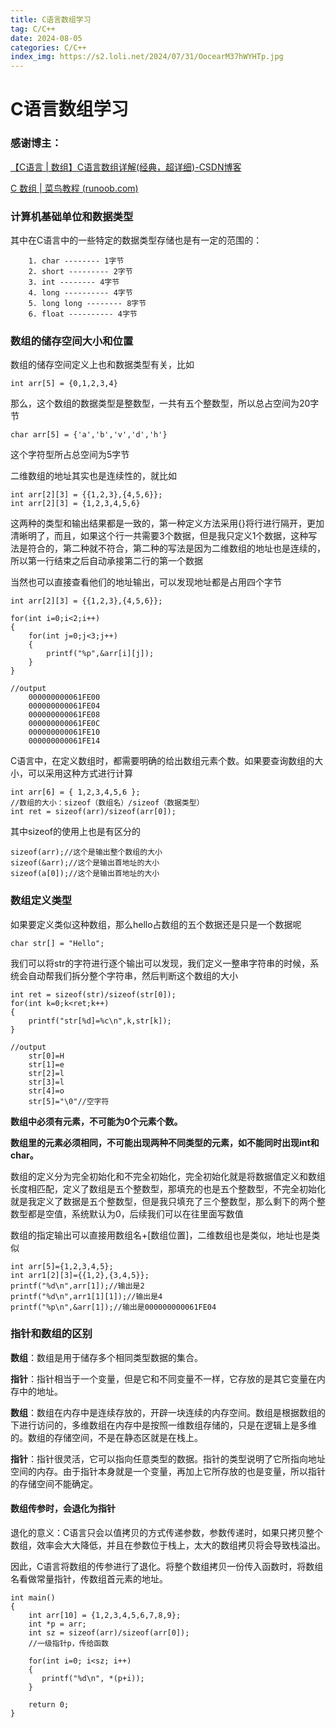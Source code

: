 ```yaml
---
title: C语言数组学习
tag: C/C++
date: 2024-08-05
categories: C/C++
index_img: https://s2.loli.net/2024/07/31/OocearM37hWYHTp.jpg
---
```


# C语言数组学习

### 感谢博主：

[【C语言 | 数组】C语言数组详解(经典，超详细)-CSDN博客](https://blog.csdn.net/wkd_007/article/details/134400060)

[C 数组 | 菜鸟教程 (runoob.com)](https://www.runoob.com/cprogramming/c-arrays.html)

### 计算机基础单位和数据类型

其中在C语言中的一些特定的数据类型存储也是有一定的范围的：

```
    1. char -------- 1字节
    2. short --------- 2字节
    3. int -------- 4字节   
    4. long ---------- 4字节
    5. long long -------- 8字节
    6. float ---------- 4字节
```

### 数组的储存空间大小和位置

数组的储存空间定义上也和数据类型有关，比如

```
int arr[5] = {0,1,2,3,4}
```

那么，这个数组的数据类型是整数型，一共有五个整数型，所以总占空间为20字节

```
char arr[5] = {'a','b','v','d','h'}
```

这个字符型所占总空间为5字节

二维数组的地址其实也是连续性的，就比如

```
int arr[2][3] = {{1,2,3},{4,5,6}};
int arr[2][3] = {1,2,3,4,5,6}
```

这两种的类型和输出结果都是一致的，第一种定义方法采用{}将行进行隔开，更加清晰明了，而且，如果这个行一共需要3个数据，但是我只定义1个数据，这种写法是符合的，第二种就不符合，第二种的写法是因为二维数组的地址也是连续的，所以第一行结束之后自动承接第二行的第一个数据

当然也可以直接查看他们的地址输出，可以发现地址都是占用四个字节

```
int arr[2][3] = {{1,2,3},{4,5,6}};

for(int i=0;i<2;i++)
{
	for(int j=0;j<3;j++)
	{
		printf("%p",&arr[i][j]);
	}
}

//output
    000000000061FE00
    000000000061FE04
    000000000061FE08
    000000000061FE0C
    000000000061FE10
    000000000061FE14
```

C语言中，在定义数组时，都需要明确的给出数组元素个数。如果要查询数组的大小，可以采用这种方式进行计算

```
int arr[6] = { 1,2,3,4,5,6 };
//数组的大小：sizeof（数组名）/sizeof（数据类型）
int ret = sizeof(arr)/sizeof(arr[0]);
```

其中sizeof的使用上也是有区分的

```
sizeof(arr);//这个是输出整个数组的大小
sizeof(&arr);//这个是输出首地址的大小
sizeof(a[0]);//这个是输出首地址的大小
```

### 数组定义类型

如果要定义类似这种数组，那么hello占数组的五个数据还是只是一个数据呢

```
char str[] = "Hello"; 
```

我们可以将str的字符进行逐个输出可以发现，我们定义一整串字符串的时候，系统会自动帮我们拆分整个字符串，然后判断这个数组的大小

```
int ret = sizeof(str)/sizeof(str[0]);
for(int k=0;k<ret;k++)
{
    printf("str[%d]=%c\n",k,str[k]);
}
    
//output
    str[0]=H
    str[1]=e
    str[2]=l
    str[3]=l
    str[4]=o
    str[5]="\0"//空字符
```

**数组中必须有元素，不可能为0个元素个数。**

**数组里的元素必须相同，不可能出现两种不同类型的元素，如不能同时出现int和char。**

数组的定义分为完全初始化和不完全初始化，完全初始化就是将数据值定义和数组长度相匹配，定义了数组是五个整数型，那填充的也是五个整数型，不完全初始化就是我定义了数据是五个整数型，但是我只填充了三个整数型，那么剩下的两个整数型都是空值，系统默认为0，后续我们可以在往里面写数值

数组的指定输出可以直接用数组名+[数组位置]，二维数组也是类似，地址也是类似

```
int arr[5]={1,2,3,4,5};
int arr1[2][3]={{1,2},{3,4,5}};
printf("%d\n",arr[1]);//输出是2
printf("%d\n",arr1[1][1]);//输出是4
printf("%p\n",&arr[1]);//输出是000000000061FE04
```

### 指针和数组的区别

**数组**：数组是用于储存多个相同类型数据的集合。

**指针**：指针相当于一个变量，但是它和不同变量不一样，它存放的是其它变量在内存中的地址。

**数组**：数组在内存中是连续存放的，开辟一块连续的内存空间。数组是根据数组的下进行访问的，多维数组在内存中是按照一维数组存储的，只是在逻辑上是多维的。数组的存储空间，不是在静态区就是在栈上。

**指针**：指针很灵活，它可以指向任意类型的数据。指针的类型说明了它所指向地址空间的内存。由于指针本身就是一个变量，再加上它所存放的也是变量，所以指针的存储空间不能确定。

#### 数组传参时，会退化为指针

退化的意义：C语言只会以值拷贝的方式传递参数，参数传递时，如果只拷贝整个数组，效率会大大降低，并且在参数位于栈上，太大的数组拷贝将会导致栈溢出。

因此，C语言将数组的传参进行了退化。将整个数组拷贝一份传入函数时，将数组名看做常量指针，传数组首元素的地址。

```
int main()
{
    int arr[10] = {1,2,3,4,5,6,7,8,9};
    int *p = arr;
    int sz = sizeof(arr)/sizeof(arr[0]);
    //一级指针p，传给函数
    
    for(int i=0; i<sz; i++)
    {
       printf("%d\n", *(p+i));
    }
    
    return 0;
}
```

